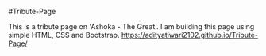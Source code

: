 #Tribute-Page

This is a tribute page on 'Ashoka - The Great'. I am building this page using simple HTML, CSS and Bootstrap.
https://adityatiwari2102.github.io/Tribute-Page/
